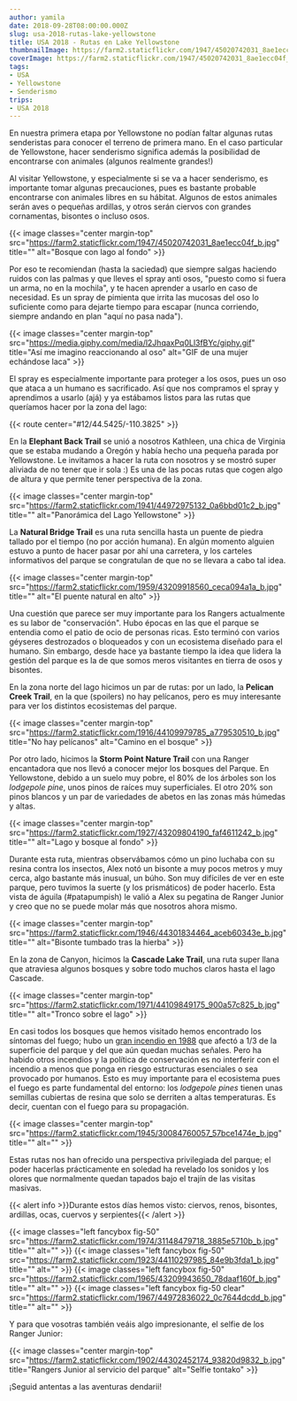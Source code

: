 ```yaml
---
author: yamila
date: 2018-09-28T08:00:00.000Z
slug: usa-2018-rutas-lake-yellowstone
title: USA 2018 - Rutas en Lake Yellowstone
thumbnailImage: https://farm2.staticflickr.com/1947/45020742031_8ae1ecc04f_c.jpg
coverImage: https://farm2.staticflickr.com/1947/45020742031_8ae1ecc04f_b.jpg
tags:
- USA
- Yellowstone
- Senderismo
trips:
- USA 2018
---
```


En nuestra primera etapa por Yellowstone no podían faltar algunas rutas senderistas para conocer el terreno de primera mano. En el caso particular de Yellowstone, hacer senderismo significa además la posibilidad de encontrarse con animales (algunos realmente grandes!)

<!--more-->

Al visitar Yellowstone, y especialmente si se va a hacer senderismo, es importante tomar algunas precauciones, pues es bastante probable encontrarse con animales libres en su hábitat. Algunos de estos animales serán aves o pequeñas ardillas, y otros serán ciervos con grandes cornamentas, bisontes o incluso osos.

{{< image classes="center margin-top" src="https://farm2.staticflickr.com/1947/45020742031_8ae1ecc04f_b.jpg" title="" alt="Bosque con lago al fondo" >}}

Por eso te recomiendan (hasta la saciedad) que siempre salgas haciendo ruidos con las palmas y que lleves el spray anti osos, "puesto como si fuera un arma, no en la mochila", y te hacen aprender a usarlo en caso de necesidad. Es un spray de pimienta que irrita las mucosas del oso lo suficiente como para dejarte tiempo para escapar (nunca corriendo, siempre andando en plan "aquí no pasa nada").

{{< image classes="center margin-top" src="https://media.giphy.com/media/l2JhqaxPq0Ll3fBYc/giphy.gif" title="Así me imagino reaccionando al oso" alt="GIF de una mujer echándose laca" >}}

El spray es especialmente importante para proteger a los osos, pues un oso que ataca a un humano es sacrificado. Así que nos compramos el spray y aprendimos a usarlo (ajá) y ya estábamos listos para las rutas que queríamos hacer por la zona del lago:

{{< route center="#12/44.5425/-110.3825" >}}

En la **Elephant Back Trail** se unió a nosotros Kathleen, una chica de Virginia que se estaba mudando a Oregón y había hecho una pequeña parada por Yellowstone. Le invitamos a hacer la ruta con nosotros y se mostró super aliviada de no tener que ir sola :) Es una de las pocas rutas que cogen algo de altura y que permite tener perspectiva de la zona.

{{< image classes="center margin-top" src="https://farm2.staticflickr.com/1941/44972975132_0a6bbd01c2_b.jpg" title="" alt="Panorámica del Lago Yellowstone" >}}

La **Natural Bridge Trail** es una ruta sencilla hasta un puente de piedra tallado por el tiempo (no por acción humana). En algún momento alguien estuvo a punto de hacer pasar por ahí una carretera, y los carteles informativos del parque se congratulan de que no se llevara a cabo tal idea.

{{< image classes="center margin-top" src="https://farm2.staticflickr.com/1959/43209918560_ceca094a1a_b.jpg" title="" alt="El puente natural en alto" >}}

Una cuestión que parece ser muy importante para los Rangers actualmente es su labor de "conservación". Hubo épocas en las que el parque se entendia como el patio de ocio de personas ricas. Esto terminó con varios géyseres destrozados o bloqueados y con un ecosistema diseñado para el humano. Sin embargo, desde hace ya bastante tiempo la idea que lidera la gestión del parque es la de que somos meros visitantes en tierra de osos y bisontes.

En la zona norte del lago hicimos un par de rutas: por un lado, la **Pelican Creek Trail**, en la que (spoilers) no hay pelícanos, pero es muy interesante para ver los distintos ecosistemas del parque.

{{< image classes="center margin-top" src="https://farm2.staticflickr.com/1916/44109979785_a779530510_b.jpg" title="No hay pelícanos" alt="Camino en el bosque" >}}

Por otro lado, hicimos la **Storm Point Nature Trail** con una Ranger encantadora que nos llevó a conocer mejor los bosques del Parque. En Yellowstone, debido a un suelo muy pobre, el 80% de los árboles son los *lodgepole pine*, unos pinos de raíces muy superficiales. El otro 20% son pinos blancos y un par de variedades de abetos en las zonas más húmedas y altas.

{{< image classes="center margin-top" src="https://farm2.staticflickr.com/1927/43209804190_faf4611242_b.jpg" title="" alt="Lago y bosque al fondo" >}}

Durante esta ruta, mientras observábamos cómo un pino luchaba con su resina contra los insectos, Alex notó un bisonte a muy pocos metros y muy cerca, algo bastante más inusual, un búho. Son muy difíciles de ver en este parque, pero tuvimos la suerte (y los prismáticos) de poder hacerlo. Esta vista de águila (#patapumpish) le valió a Alex su pegatina de Ranger Junior y creo que no se puede molar más que nosotros ahora mismo.

{{< image classes="center margin-top" src="https://farm2.staticflickr.com/1946/44301834464_aceb60343e_b.jpg" title="" alt="Bisonte tumbado tras la hierba" >}}

En la zona de Canyon, hicimos la **Cascade Lake Trail**, una ruta super llana que atraviesa algunos bosques y sobre todo muchos claros hasta el lago Cascade.

{{< image classes="center margin-top" src="https://farm2.staticflickr.com/1971/44109849175_900a57c825_b.jpg" title="" alt="Tronco sobre el lago" >}}

En casi todos los bosques que hemos visitado hemos encontrado los síntomas del fuego; hubo un <a href="https://es.wikipedia.org/wiki/Incendio_de_Yellowstone_de_1988" target="_blank">gran incendio en 1988</a> que afectó a 1/3 de la superficie del parque y del que aún quedan muchas señales. Pero ha habido otros incendios y la política de conservación es no interferir con el incendio a menos que ponga en riesgo estructuras esenciales o sea provocado por humanos. Esto es muy importante para el ecosistema pues el fuego es parte fundamental del entorno: los *lodgepole pines* tienen unas semillas cubiertas de resina que solo se derriten a altas temperaturas. Es decir, cuentan con el fuego para su propagación.

{{< image classes="center margin-top" src="https://farm2.staticflickr.com/1945/30084760057_57bce1474e_b.jpg" title="" alt="" >}}

Estas rutas nos han ofrecido una perspectiva privilegiada del parque; el poder hacerlas prácticamente en soledad ha revelado los sonidos y los olores que normalmente quedan tapados bajo el trajín de las visitas masivas.

{{< alert info >}}Durante estos días hemos visto: ciervos, renos, bisontes, ardillas, ocas, cuervos y serpientes{{< /alert >}}

{{< image classes="left fancybox fig-50" src="https://farm2.staticflickr.com/1974/31148479718_3885e5710b_b.jpg" title="" alt="" >}}
{{< image classes="left fancybox fig-50" src="https://farm2.staticflickr.com/1923/44110297985_84e9b3fda1_b.jpg" title="" alt="" >}}
{{< image classes="left fancybox fig-50" src="https://farm2.staticflickr.com/1965/43209943650_78daaf160f_b.jpg" title="" alt="" >}}
{{< image classes="left fancybox fig-50 clear" src="https://farm2.staticflickr.com/1967/44972836022_0c7644dcdd_b.jpg" title="" alt="" >}}

Y para que vosotras también veáis algo impresionante, el selfie de los Ranger Junior:

{{< image classes="center margin-top" src="https://farm2.staticflickr.com/1902/44302452174_93820d9832_b.jpg" title="Rangers Junior al servicio del parque" alt="Selfie tontako" >}}

¡Seguid antentas a las aventuras dendarii!
